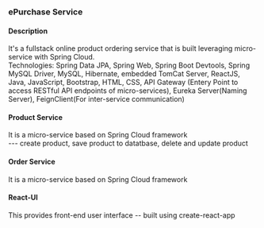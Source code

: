 ### ePurchase Service

#### Description
It's a fullstack online product ordering service that is built leveraging micro-service with Spring Cloud. <br>
Technologies: Spring Data JPA, Spring Web, Spring Boot Devtools, Spring MySQL Driver, MySQL, Hibernate, embedded TomCat Server, ReactJS, Java, JavaScript, Bootstrap, HTML, CSS,
API Gateway (Entery Point to access RESTful API endpoints of micro-services), Eureka Server(Naming Server), FeignClient(For inter-service communication)


#### Product Service
It is a micro-service based on Spring Cloud framework <br>
--- create product, save product to datatbase, delete and update product


#### Order Service
It is a micro-service based on Spring Cloud framework

#### React-UI
This provides front-end user interface
-- built using create-react-app